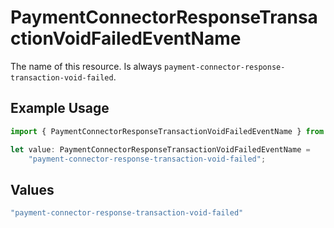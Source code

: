 # PaymentConnectorResponseTransactionVoidFailedEventName

The name of this resource. Is always `payment-connector-response-transaction-void-failed`.

## Example Usage

```typescript
import { PaymentConnectorResponseTransactionVoidFailedEventName } from "@gr4vy/sdk/models/components";

let value: PaymentConnectorResponseTransactionVoidFailedEventName =
    "payment-connector-response-transaction-void-failed";
```

## Values

```typescript
"payment-connector-response-transaction-void-failed"
```